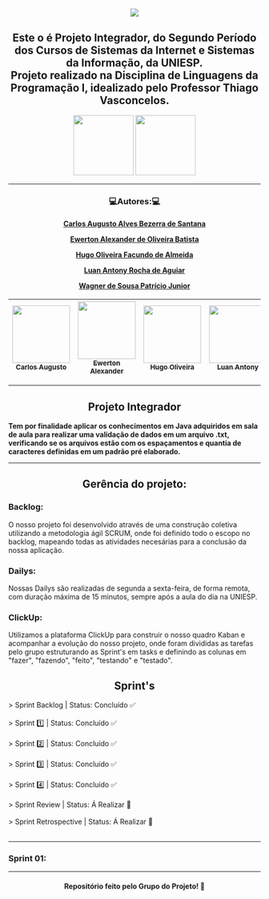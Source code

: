 <h1 align="center">
  <a align="center" href="https://github.com/DenverCoder1/readme-typing-svg"><img src="https://readme-typing-svg.herokuapp.com?&font=IBM+Plex+Sans&color=000000&size=25&lines=Bem+-+vindo+ao+nosso+Repositório..." /></a>
</h1>

<h2 align="center"> Este o é Projeto Integrador, do Segundo Período dos Cursos de Sistemas da Internet e Sistemas da Informação, da UNIESP.<br> Projeto realizado na Disciplina de Linguagens da Programação I, idealizado pelo Professor Thiago Vasconcelos.</h2> 

<div align="center">
<img height="120em" src="https://www.celsonunes.com.br/wp-content/uploads/2018/05/java-logo.png"/>
<img height="120em" src="https://www.iesp.edu.br/images/og_imagem.jpg"/> 
</div>

<div align="center">
  
---
  
### 💻Autores:💻
  
<h4>
    
<a href="https://www.linkedin.com/in/carlosaugustoabsantana/" target="_blank">Carlos Augusto Alves Bezerra de Santana</a>

<a href="https://www.linkedin.com/in/ewerton-alexander-sfpc%E2%84%A2-780869232/" target="_blank">Ewerton Alexander de Oliveira Batista</a>

<a href="https://www.linkedin.com/in/hufacundo/">Hugo Oliveira Facundo de Almeida</a>

<a href="https://www.linkedin.com/in/luanantony/" target="_blank">Luan Antony Rocha de Aguiar</a>

<a href="https://www.linkedin.com/in/wagner-patricio-7b4743219/">Wagner de Sousa Patrício Junior</a>
</h4>



| [<img src="https://media-exp1.licdn.com/dms/image/C4E03AQEEL2TOdCX55w/profile-displayphoto-shrink_200_200/0/1629849966846?e=1657152000&v=beta&t=UI5pmvZzHG3HNtSQSMZABo4KT7uNuweBqs_TWgibkoU" width=115><br><sub>Carlos Augusto</sub>](https://www.linkedin.com/in/carlosaugustoabsantana/) | [<img src="https://media-exp1.licdn.com/dms/image/C4D03AQFcNDKGDTzDyA/profile-displayphoto-shrink_200_200/0/1650539849703?e=1657152000&v=beta&t=2zrjYi2tMt8LPA84G2FxTQQSpU1Hh-rPsF0gVrwKD4E" width=115><br><sub>Ewerton Alexander</sub>](https://www.linkedin.com/in/ewerton-alexander-oliveira-batista-780869232/) | [<img src="https://media-exp1.licdn.com/dms/image/C4D03AQGls4LbeiXaVg/profile-displayphoto-shrink_200_200/0/1637622798594?e=1657152000&v=beta&t=4S346FOv7YxjS7f_DSQ_s9MsWqnc8SAeWE7Y-Q4q4UY" width=115><br><sub>Hugo Oliveira</sub>](https://www.linkedin.com/in/hufacundo/) | [<img src="https://media-exp1.licdn.com/dms/image/C4D03AQFbCw_49MUJ8Q/profile-displayphoto-shrink_200_200/0/1542736109959?e=1657152000&v=beta&t=Ktl4O8wdTQ8Uetfd29DnNWGGG0BftaJ9xlVy_OQRbYY" width=115><br><sub>Luan Antony</sub>](https://www.linkedin.com/in/luanantony/) | [<img src="https://media-exp1.licdn.com/dms/image/C4E03AQEuy2k-ajGG_w/profile-displayphoto-shrink_200_200/0/1653161926881?e=1658361600&v=beta&t=-U_auIrVYvl2m8eZJNhVnpwBRDAZcHPOU1TM4nkhbpo" width=115><br><sub>Wagner Junior</sub>](https://www.linkedin.com/in/wagner-patricio-7b4743219/)
| :---: | :---: | :---:| :---:| :---: |
  
</div>



---
<div>
<h2 align="center">Projeto Integrador</h2>

  <b>Tem por finalidade aplicar os conhecimentos em Java adquiridos em sala de aula para realizar uma validação de dados em um arquivo .txt, verificando se os arquivos estão com os espaçamentos e quantia de caracteres definidas em um padrão pré elaborado.</b>
  
</div>

---

<h2 align="center">Gerência do projeto:</h2>

### Backlog:
O nosso projeto foi desenvolvido através de uma construção coletiva utilizando a metodologia ágil SCRUM, onde foi definido todo o escopo no backlog, mapeando todas as atividades necesárias para a conclusão da nossa aplicação.
### Dailys:
Nossas Dailys são realizadas de segunda a sexta-feira, de forma remota, com duração máxima de 15 minutos, sempre após a aula do dia na UNIESP.
### ClickUp:
Utilizamos a plataforma ClickUp para construir o nosso quadro Kaban e acompanhar a evolução do nosso projeto, onde foram divididas as tarefas pelo grupo estruturando as Sprint's em tasks e definindo as colunas em  "fazer", "fazendo", "feito", "testando" e "testado".


<h2 align="center">Sprint's</h2>
> Sprint Backlog    |   Status: Concluído ✅ <br><br>
> Sprint 1️⃣   |   Status: Concluído ✅ <br><br>
> Sprint 2️⃣   |   Status: Concluído ✅ <br><br>
> Sprint 3️⃣   |   Status: Concluído ✅ <br><br>
> Sprint 4️⃣   |   Status: Concluído ✅ <br><br>
> Sprint Review   |   Status: Á Realizar 🛑 <br><br>
> Sprint Retrospective   |   Status: Á Realizar 🛑 <br><br>

---

### Sprint 01:

---


<h4 align="center">
    Repositório feito pelo <a>Grupo do Projeto</a>!
    <g-emoji class="g-emoji" alias="wave" fallback-src="https://github.githubassets.com/images/icons/emoji/unicode/1f44b.png">👋</g-emoji>
</h4>
